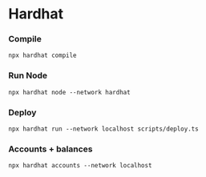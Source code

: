 # Hardhat
### Compile
``npx hardhat compile``
### Run Node
``npx hardhat node --network hardhat``
### Deploy
``npx hardhat run --network localhost scripts/deploy.ts``
### Accounts + balances
``npx hardhat accounts --network localhost``